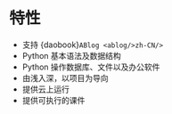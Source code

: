 # 特性

- 支持 {daobook}`ABlog <ablog/>zh-CN/>`
- Python 基本语法及数据结构
- Python 操作数据库、文件以及办公软件
- 由浅入深，以项目为导向
- 提供云上运行
- 提供可执行的课件
